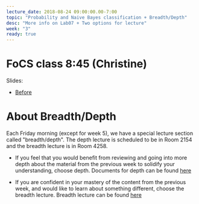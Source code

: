 ```yaml
---
lecture_date: 2018-08-24 09:00:00.00-7:00
topic: "Probability and Naive Bayes classification + Breadth/Depth"
desc: "More info on Lab07 + Two options for lecture"
week: "3"
ready: true
---
```


# FoCS class 8:45 (Christine)
Slides:
* [Before](/lectures/week3/W3Fri845_ProbAndNB.pdf)

# About Breadth/Depth

Each Friday morning (except for week 5), we have a special lecture
section called "breadth/depth".  The depth lecture is scheduled to be in Room 2154 and the breadth lecture is in Room 4258. 


* If you feel that you would benefit from reviewing and going into more
depth about the material from the previous week to solidify your
understanding, choose depth. Documents for depth can be found [here](/lectures/week3/depth/)

* If you are confident in your mastery of the content from the previous
week, and would like to learn about something different, choose the
breadth lecture. Breadth lecture can be found [here](/lectures/week3/breadth/)

